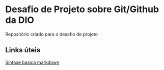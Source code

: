 # Desafio de Projeto sobre Git/Github da DIO
Repositório criado para o desafio de projeto

## Links úteis
[Sintaxe basica markdown](https://markdownguide.org/basic-syntax/)
